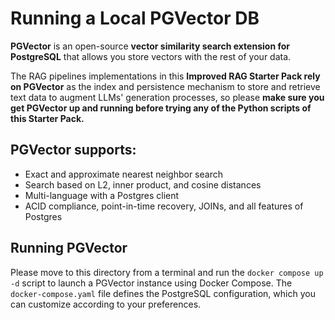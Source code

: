 # Running a Local PGVector DB

__PGVector__ is an open-source __vector similarity search extension for PostgreSQL__ that allows you store
vectors with the rest of your data. 

The RAG pipelines implementations in this __Improved RAG Starter Pack
rely on PGVector__ as the index and persistence mechanism to store and retrieve text data to augment 
LLMs' generation processes, so please __make sure you get PGVector up and running before trying any of the 
Python scripts of this Starter Pack.__

## PGVector supports:
- Exact and approximate nearest neighbor search
- Search based on L2, inner product, and cosine distances
- Multi-language with a Postgres client 
- ACID compliance, point-in-time recovery, JOINs, and all features of Postgres

## Running PGVector
Please move to this directory from a terminal and run the `docker compose up -d` script to launch a PGVector instance using Docker Compose. The 
`docker-compose.yaml` file defines the PostgreSQL configuration, which you can customize according to 
your preferences.

